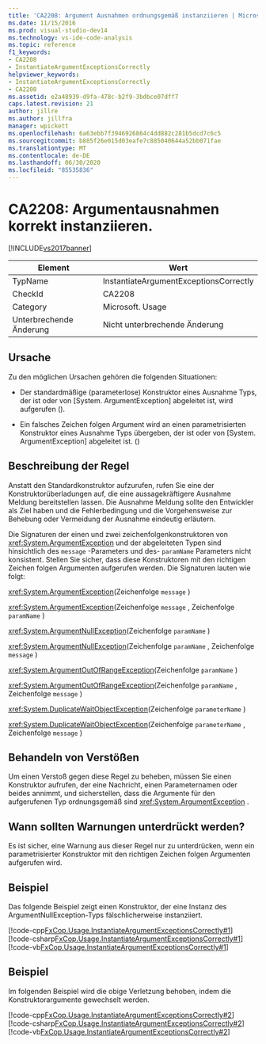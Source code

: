 ```yaml
---
title: 'CA2208: Argument Ausnahmen ordnungsgemäß instanziieren | Microsoft-Dokumentation'
ms.date: 11/15/2016
ms.prod: visual-studio-dev14
ms.technology: vs-ide-code-analysis
ms.topic: reference
f1_keywords:
- CA2208
- InstantiateArgumentExceptionsCorrectly
helpviewer_keywords:
- InstantiateArgumentExceptionsCorrectly
- CA2208
ms.assetid: e2a48939-d9fa-478c-b2f9-3bdbce07dff7
caps.latest.revision: 21
author: jillre
ms.author: jillfra
manager: wpickett
ms.openlocfilehash: 6a63ebb7f3946926864c4dd882c281b5dcd7c6c5
ms.sourcegitcommit: b885f26e015d03eafe7c885040644a52bb071fae
ms.translationtype: MT
ms.contentlocale: de-DE
ms.lasthandoff: 06/30/2020
ms.locfileid: "85535836"
---
```

# <a name="ca2208-instantiate-argument-exceptions-correctly"></a>CA2208: Argumentausnahmen korrekt instanziieren.
[!INCLUDE[vs2017banner](../includes/vs2017banner.md)]

|Element|Wert|
|-|-|
|TypName|InstantiateArgumentExceptionsCorrectly|
|CheckId|CA2208|
|Category|Microsoft. Usage|
|Unterbrechende Änderung|Nicht unterbrechende Änderung|

## <a name="cause"></a>Ursache
 Zu den möglichen Ursachen gehören die folgenden Situationen:

- Der standardmäßige (parameterlose) Konstruktor eines Ausnahme Typs, der ist oder von [System. ArgumentException] abgeleitet ist, wird aufgerufen (<!-- TODO: review code entity reference <xref:assetId:///System.ArgumentException?qualifyHint=True&amp;autoUpgrade=True>  -->).

- Ein falsches Zeichen folgen Argument wird an einen parametrisierten Konstruktor eines Ausnahme Typs übergeben, der ist oder von [System. ArgumentException] abgeleitet ist. (<!-- TODO: review code entity reference <xref:assetId:///System.ArgumentException.?qualifyHint=True&amp;autoUpgrade=True>  -->)

## <a name="rule-description"></a>Beschreibung der Regel
 Anstatt den Standardkonstruktor aufzurufen, rufen Sie eine der Konstruktorüberladungen auf, die eine aussagekräftigere Ausnahme Meldung bereitstellen lassen. Die Ausnahme Meldung sollte den Entwickler als Ziel haben und die Fehlerbedingung und die Vorgehensweise zur Behebung oder Vermeidung der Ausnahme eindeutig erläutern.

 Die Signaturen der einen und zwei zeichenfolgenkonstruktoren von <xref:System.ArgumentException> und der abgeleiteten Typen sind hinsichtlich des `message` -Parameters und des- `paramName` Parameters nicht konsistent. Stellen Sie sicher, dass diese Konstruktoren mit den richtigen Zeichen folgen Argumenten aufgerufen werden. Die Signaturen lauten wie folgt:

 <xref:System.ArgumentException>(Zeichenfolge `message` )

 <xref:System.ArgumentException>(Zeichenfolge `message` , Zeichenfolge `paramName` )

 <xref:System.ArgumentNullException>(Zeichenfolge `paramName` )

 <xref:System.ArgumentNullException>(Zeichenfolge `paramName` , Zeichenfolge `message` )

 <xref:System.ArgumentOutOfRangeException>(Zeichenfolge `paramName` )

 <xref:System.ArgumentOutOfRangeException>(Zeichenfolge `paramName` , Zeichenfolge `message` )

 <xref:System.DuplicateWaitObjectException>(Zeichenfolge `parameterName` )

 <xref:System.DuplicateWaitObjectException>(Zeichenfolge `parameterName` , Zeichenfolge `message` )

## <a name="how-to-fix-violations"></a>Behandeln von Verstößen
 Um einen Verstoß gegen diese Regel zu beheben, müssen Sie einen Konstruktor aufrufen, der eine Nachricht, einen Parameternamen oder beides annimmt, und sicherstellen, dass die Argumente für den aufgerufenen Typ ordnungsgemäß sind <xref:System.ArgumentException> .

## <a name="when-to-suppress-warnings"></a>Wann sollten Warnungen unterdrückt werden?
 Es ist sicher, eine Warnung aus dieser Regel nur zu unterdrücken, wenn ein parametrisierter Konstruktor mit den richtigen Zeichen folgen Argumenten aufgerufen wird.

## <a name="example"></a>Beispiel
 Das folgende Beispiel zeigt einen Konstruktor, der eine Instanz des ArgumentNullException-Typs fälschlicherweise instanziiert.

 [!code-cpp[FxCop.Usage.InstantiateArgumentExceptionsCorrectly#1](../snippets/cpp/VS_Snippets_CodeAnalysis/FxCop.Usage.InstantiateArgumentExceptionsCorrectly/cpp/FxCop.Usage.InheritedPublic.cpp#1)]
 [!code-csharp[FxCop.Usage.InstantiateArgumentExceptionsCorrectly#1](../snippets/csharp/VS_Snippets_CodeAnalysis/FxCop.Usage.InstantiateArgumentExceptionsCorrectly/cs/FxCop.Usage.InheritedPublic.cs#1)]
 [!code-vb[FxCop.Usage.InstantiateArgumentExceptionsCorrectly#1](../snippets/visualbasic/VS_Snippets_CodeAnalysis/FxCop.Usage.InstantiateArgumentExceptionsCorrectly/vb/FxCop.Usage.InstantiateArgumentExceptionsCorrectly.vb#1)]

## <a name="example"></a>Beispiel
 Im folgenden Beispiel wird die obige Verletzung behoben, indem die Konstruktorargumente gewechselt werden.

 [!code-cpp[FxCop.Usage.InstantiateArgumentExceptionsCorrectly#2](../snippets/cpp/VS_Snippets_CodeAnalysis/FxCop.Usage.InstantiateArgumentExceptionsCorrectly/cpp/FxCop.Usage.InheritedPublic.cpp#2)]
 [!code-csharp[FxCop.Usage.InstantiateArgumentExceptionsCorrectly#2](../snippets/csharp/VS_Snippets_CodeAnalysis/FxCop.Usage.InstantiateArgumentExceptionsCorrectly/cs/FxCop.Usage.InheritedPublic.cs#2)]
 [!code-vb[FxCop.Usage.InstantiateArgumentExceptionsCorrectly#2](../snippets/visualbasic/VS_Snippets_CodeAnalysis/FxCop.Usage.InstantiateArgumentExceptionsCorrectly/vb/FxCop.Usage.InstantiateArgumentExceptionsCorrectly.vb#2)]
